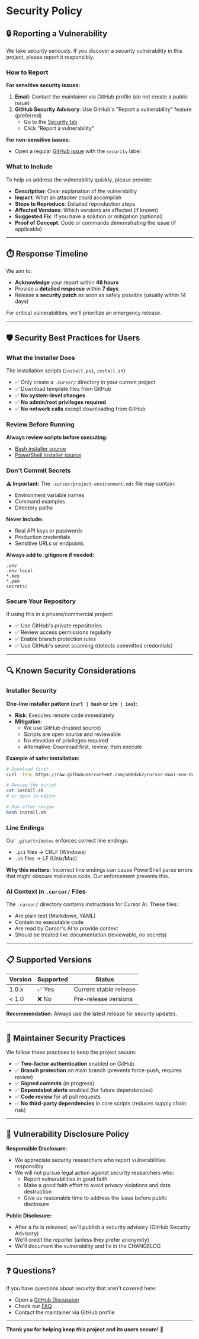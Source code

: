 # Security Policy

## 🔒 Reporting a Vulnerability

We take security seriously. If you discover a security vulnerability in this project, please report it responsibly.

### How to Report

**For sensitive security issues:**
1. **Email**: Contact the maintainer via GitHub profile (do not create a public issue)
2. **GitHub Security Advisory**: Use GitHub's "Report a vulnerability" feature (preferred)
   - Go to the [Security tab](https://github.com/u00dxk2/cursor-kooi-env-docs/security)
   - Click "Report a vulnerability"

**For non-sensitive issues:**
- Open a regular [GitHub issue](https://github.com/u00dxk2/cursor-kooi-env-docs/issues) with the `security` label

### What to Include

To help us address the vulnerability quickly, please provide:

- **Description**: Clear explanation of the vulnerability
- **Impact**: What an attacker could accomplish
- **Steps to Reproduce**: Detailed reproduction steps
- **Affected Versions**: Which versions are affected (if known)
- **Suggested Fix**: If you have a solution or mitigation (optional)
- **Proof of Concept**: Code or commands demonstrating the issue (if applicable)

---

## ⏱️ Response Timeline

We aim to:
- **Acknowledge** your report within **48 hours**
- Provide a **detailed response** within **7 days**
- Release a **security patch** as soon as safely possible (usually within 14 days)

For critical vulnerabilities, we'll prioritize an emergency release.

---

## 🛡️ Security Best Practices for Users

### What the Installer Does

The installation scripts (`install.ps1`, `install.sh`):
- ✅ Only create a `.cursor/` directory in your current project
- ✅ Download template files from GitHub
- ✅ **No system-level changes**
- ✅ **No admin/root privileges required**
- ✅ **No network calls** except downloading from GitHub

### Review Before Running

**Always review scripts before executing:**
- [Bash installer source](https://github.com/u00dxk2/cursor-kooi-env-docs/blob/v1.0.0/install.sh)
- [PowerShell installer source](https://github.com/u00dxk2/cursor-kooi-env-docs/blob/v1.0.0/install.ps1)

### Don't Commit Secrets

**⚠️ Important:** The `.cursor/project-environment.mdc` file may contain:
- Environment variable names
- Command examples
- Directory paths

**Never include:**
- Real API keys or passwords
- Production credentials
- Sensitive URLs or endpoints

**Always add to .gitignore if needed:**
```
.env
.env.local
*.key
*.pem
secrets/
```

### Secure Your Repository

If using this in a private/commercial project:
- ✅ Use GitHub's private repositories
- ✅ Review access permissions regularly
- ✅ Enable branch protection rules
- ✅ Use GitHub's secret scanning (detects committed credentials)

---

## 🔍 Known Security Considerations

### Installer Security

**One-line installer pattern (`curl | bash` or `irm | iex`):**
- **Risk**: Executes remote code immediately
- **Mitigation**: 
  - We use GitHub (trusted source)
  - Scripts are open source and reviewable
  - No elevation of privileges required
  - Alternative: Download first, review, then execute

**Example of safer installation:**
```bash
# Download first
curl -fsSL https://raw.githubusercontent.com/u00dxk2/cursor-kooi-env-docs/v1.0.0/install.sh -o install.sh

# Review the script
cat install.sh
# or open in editor

# Run after review
bash install.sh
```

### Line Endings

Our `.gitattributes` enforces correct line endings:
- `.ps1` files → CRLF (Windows)
- `.sh` files → LF (Unix/Mac)

**Why this matters:** Incorrect line endings can cause PowerShell parse errors that might obscure malicious code. Our enforcement prevents this.

### AI Context in `.cursor/` Files

The `.cursor/` directory contains instructions for Cursor AI. These files:
- Are plain text (Markdown, YAML)
- Contain no executable code
- Are read by Cursor's AI to provide context
- Should be treated like documentation (reviewable, no secrets)

---

## 📋 Supported Versions

| Version | Supported          | Status |
| ------- | ------------------ | ------ |
| 1.0.x   | ✅ Yes            | Current stable release |
| < 1.0   | ❌ No             | Pre-release versions |

**Recommendation:** Always use the latest release for security updates.

---

## 🔐 Maintainer Security Practices

We follow these practices to keep the project secure:

- ✅ **Two-factor authentication** enabled on GitHub
- ✅ **Branch protection** on main branch (prevents force-push, requires review)
- ✅ **Signed commits** (in progress)
- ✅ **Dependabot alerts** enabled (for future dependencies)
- ✅ **Code review** for all pull requests
- ✅ **No third-party dependencies** in core scripts (reduces supply chain risk)

---

## 📜 Vulnerability Disclosure Policy

**Responsible Disclosure:**
- We appreciate security researchers who report vulnerabilities responsibly
- We will not pursue legal action against security researchers who:
  - Report vulnerabilities in good faith
  - Make a good faith effort to avoid privacy violations and data destruction
  - Give us reasonable time to address the issue before public disclosure

**Public Disclosure:**
- After a fix is released, we'll publish a security advisory (GitHub Security Advisory)
- We'll credit the reporter (unless they prefer anonymity)
- We'll document the vulnerability and fix in the CHANGELOG

---

## ❓ Questions?

If you have questions about security that aren't covered here:
- Open a [GitHub Discussion](https://github.com/u00dxk2/cursor-kooi-env-docs/discussions)
- Check our [FAQ](./docs/FAQ.md)
- Contact the maintainer via GitHub profile

---

**Thank you for helping keep this project and its users secure!** 🙏
